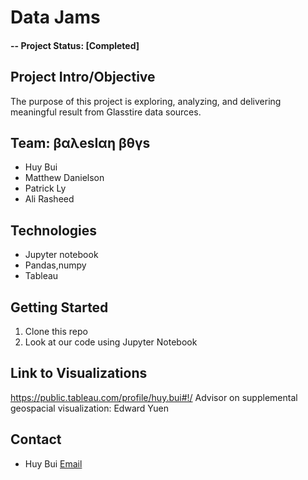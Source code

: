 # Data Jams
#### -- Project Status: [Completed]

## Project Intro/Objective
The purpose of this project is exploring, analyzing, and delivering meaningful result from Glasstire data sources.

## Team: βαλesΙαη  βθγs
* Huy Bui
* Matthew Danielson
* Patrick Ly
* Ali Rasheed


## Technologies
* Jupyter notebook
* Pandas,numpy
* Tableau


## Getting Started
1. Clone this repo 
2. Look at our code using Jupyter Notebook


## Link to Visualizations
https://public.tableau.com/profile/huy.bui#!/
Advisor on supplemental geospacial visualization: Edward Yuen


## Contact
* Huy Bui [Email](williamhuybui@gmail.com)
